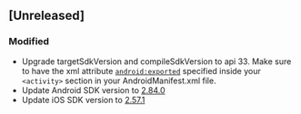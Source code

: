 ## [Unreleased]

### Modified

- Upgrade targetSdkVersion and compileSdkVersion to api 33. Make sure to have the xml attribute [`android:exported`](https://developer.android.com/guide/topics/manifest/activity-element?hl=es#exported) specified inside your `<activity>` section in your AndroidManifest.xml file.
- Update Android SDK version to [2.84.0](https://situm.com/docs/android-sdk-changelog/#version-2850--march-2-2023)
- Update iOS SDK version to [2.57.1](https://situm.com/docs/ios-sdk-changelog/#version-2571--february-22-2023)
